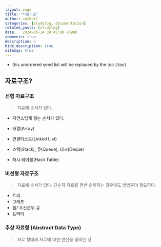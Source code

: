 ```yaml
---
layout: page
title: "자료구조"
author: author1
categories: [studylog, documentation]
related_posts: [studylog]
date:   2024-05-14 08:45:00 +0900
comments: true
description: >
hide_description: true
sitemap: true
---
```


* this unordered seed list will be replaced by the toc
{:toc}

## 자료구조?
>  

### 선형 자료구조
> 자료에 순서가 있다.
- 자연스럽게 읽는 순서가 있다.

- 배열(Array)
- 연결리스트(Linked List)
- 스택(Stack), 큐(Queue), 데크(Deque)
- 해시 테이블(Hash Table)

### 비선형 자료구조 
> 자료에 순서가 없다.
단순히 자료를 한번 순회하는 경우에도 방법론이 필요하다.

- 트리
- 그래프
- 힙/ 우선순위 큐
- 트라이 

### 추상 자료형 (Abstract Data Type)
> 자료 형태와 자료에 대한 연산을 정의한 것

